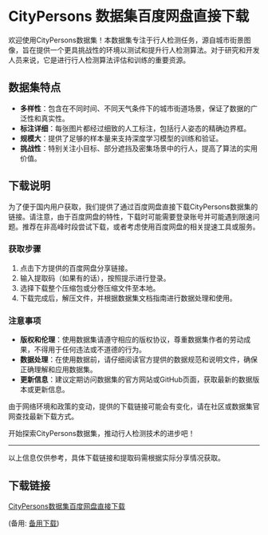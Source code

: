 # CityPersons 数据集百度网盘直接下载

欢迎使用CityPersons数据集！本数据集专注于行人检测任务，源自城市街景图像，旨在提供一个更具挑战性的环境以测试和提升行人检测算法。对于研究和开发人员来说，它是进行行人检测算法评估和训练的重要资源。

## 数据集特点
- **多样性**：包含在不同时间、不同天气条件下的城市街道场景，保证了数据的广泛性和真实性。
- **标注详细**：每张图片都经过细致的人工标注，包括行人姿态的精确边界框。
- **规模大**：提供了足够的样本量来支持深度学习模型的训练和验证。
- **挑战性**：特别关注小目标、部分遮挡及密集场景中的行人，提高了算法的实用价值。

## 下载说明
为了便于国内用户获取，我们提供了通过百度网盘直接下载CityPersons数据集的链接。请注意，由于百度网盘的特性，下载时可能需要登录账号并可能遇到限速问题。推荐在非高峰时段尝试下载，或者考虑使用百度网盘的相关提速工具或服务。

### 获取步骤
1. 点击下方提供的百度网盘分享链接。
2. 输入提取码（如果有的话），按照提示进行登录。
3. 选择下载整个压缩包或分卷压缩文件至本地。
4. 下载完成后，解压文件，并根据数据集文档指南进行数据处理和使用。

### 注意事项
- **版权和伦理**：使用数据集请遵守相应的版权协议，尊重数据集作者的劳动成果，不得用于任何违法或不道德的行为。
- **数据处理**：在使用数据前，请仔细阅读官方提供的数据规范和说明文件，确保正确理解和应用数据集。
- **更新信息**：建议定期访问数据集的官方网站或GitHub页面，获取最新的数据版本或更新信息。

由于网络环境和政策的变动，提供的下载链接可能会有变化，请在社区或数据集官网查找最新下载方式。

开始探索CityPersons数据集，推动行人检测技术的进步吧！

---

以上信息仅供参考，具体下载链接和提取码需根据实际分享情况获取。

## 下载链接
[CityPersons数据集百度网盘直接下载](https://pan.quark.cn/s/87108d414642) 

(备用: [备用下载](https://pan.baidu.com/s/1lOw2c-SlC8ap82iA59mjqA?pwd=1234))
